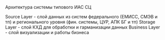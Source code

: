 Архитектура системы типового ИАС СЦ

Source Layer -  слой данных из систем федерального (ЕМИСС, СМЭВ и тп) и регионального уровня (фин. системы, ЦУР, АПК БГ и тп)
Storage Layer - слой КХД для  обработки и гарманизации данных
Business Layer - слой визуализации и работы бизнеса

